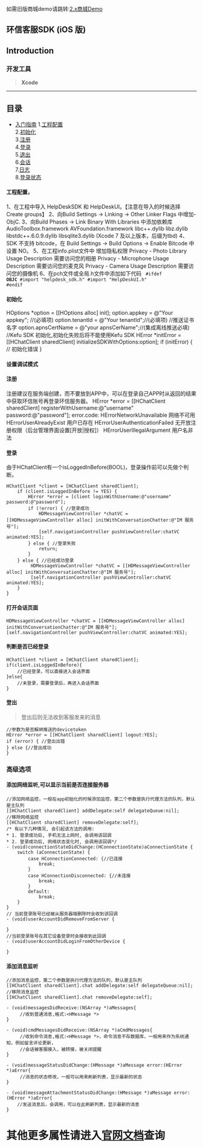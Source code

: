 
如需旧版商城demo请跳转:[2.x商城Demo](https://github.com/easemob/helpdeskdemo-ios/tree/master-2.x)

## 环信客服SDK (iOS 版)


## Introduction


### 开发工具

> **Xcode**


----

## 目录

* [入门指南](#Getting_started_guide)
  1.[工程配置](#Guide_build) <br>
  2.[初始化](#Guide_init)<br>
  3.[注册](#Guide_register)<br>
  4.[登录](#Guide_login)<br>
  5.[退出](#Guide_logout)<br>
  6.[会话](#Guide_Chat)<br>
  7.[日志](#Guide_Log)<br>
  8.[登录状态](#Guide_Login_Status)<br>



#### <A NAME="Guide_build"></A>工程配置，
 1、在工程中导入 HelpDeskSDK 和 HelpDeskUI。【注意在导入的时候选择Create groups】
 2、向Build Settings -> Linking -> Other Linker Flags 中增加-ObjC.
 3、向Build Phases -> Link Binary With Libraries 中添加依赖库
    AudioToolbox.framework
    AVFoundation.framework
    libc++.dylib
    libz.dylib
    libstdc++.6.0.9.dylib
    libsqlite3.dylib
    (Xcode 7 及以上版本，后缀为tbd)
 4、SDK 不支持 bitcode，在 Build Settings → Build Options → Enable Bitcode 中设置 NO。
 5、在工程info.plist文件中 增加隐私权限
    Privacy - Photo Library Usage Description 需要访问您的相册
    Privacy - Microphone Usage Description 需要访问您的麦克风
    Privacy - Camera Usage Description 需要访问您的摄像机
 6、在pch文件或全局.h文件中添加如下代码
   <code>
   #ifdef __OBJC__
   #import "helpdesk_sdk.h"
   #import "HelpDeskUI.h"
   #endif
   </code>


#### <A NAME="Guide_init"></A>初始化
 HOptions *option = [[HOptions alloc] init];
 option.appkey = @"Your appkey"; //(必填项)
 option.tenantId = @"Your tenantId";//(必填项)
 //推送证书名字
 option.apnsCertName = @"your apnsCerName";//(集成离线推送必填)
 //Kefu SDK 初始化,初始化失败后将不能使用Kefu SDK
 HError *initError = [[HChatClient sharedClient] initializeSDKWithOptions:option];
 if (initError) { // 初始化错误
 }
#### <A NAME="Guide_Log"></A>设置调试模式

#### <A NAME="Guide_register"></A>注册

注册建议在服务端创建，而不要放到APP中，可以在登录自己APP时从返回的结果中获取环信账号再登录环信服务器。
HError *error = [[HChatClient sharedClient] registerWithUsername:@"username" password:@"password"];
error.code:
HErrorNetworkUnavailable 网络不可用
HErrorUserAlreadyExist 用户已存在
HErrorUserAuthenticationFailed 无开放注册权限（后台管理界面设置[开放|授权]）
HErrorUserIllegalArgument 用户名非法

#### <A NAME="Guide_login"></A>登录
由于HChatClient有一个isLoggedInBefore(BOOL)，登录操作前可以先做个判断。
```
HChatClient *client = [HChatClient sharedClient];
    if (client.isLoggedInBefore != YES) {
        HError *error = [client loginWithUsername:@"username" password:@"password"];
        if (!error) { //登录成功
            HDMessageViewController *chatVC = [[HDMessageViewController alloc] initWithConversationChatter:@"IM 服务号"];
            [self.navigationController pushViewController:chatVC animated:YES];
        } else { //登录失败
            return;
        }
    } else { //已经成功登录
         HDMessageViewController *chatVC = [[HDMessageViewController alloc] initWithConversationChatter:@"IM 服务号"];
         [self.navigationController pushViewController:chatVC animated:YES];
    }
}

```

#### <A NAME="Guide_Chat"></A>打开会话页面

```
HDMessageViewController *chatVC = [[HDMessageViewController alloc] initWithConversationChatter:@"IM 服务号"];
[self.navigationController pushViewController:chatVC animated:YES];
```
#### <A NAME="Guide_Login_Status"></A>判断是否已经登录

```
HChatClient *client = [HChatClient sharedClient];
if(client.isLoggedInBefore){
    //已经登录，可以直接进入会话界面
}else{
    //未登录，需要登录后，再进入会话界面
}
```
#### <A NAME="Guide_logout"></A>登出
>登出后则无法收到客服发来的消息


```
//参数为是否解绑推送的devicetoken
HError *error = [[HChatClient sharedClient] logout:YES];
if (error) { //登出出错
} else {//登出成功
}
```


### <A NAME="Advanced_Option"></A>高级选项

#### 添加网络监听,可以显示当前是否连接服务器

```
//添加网络监控，一般在app初始化的时候添加监控，第二个参数是执行代理方法的队列，默认是主队列
[[HChatClient sharedClient] addDelegate:self delegateQueue:nil];
//移除网络监控
[[HChatClient sharedClient] removeDelegate:self];
/* 有以下几种情况, 会引起该方法的调用:
* 1. 登录成功后, 手机无法上网时, 会调用该回调
* 2. 登录成功后, 网络状态变化时, 会调用该回调*/
- (void)connectionStateDidChange:(HConnectionState)aConnectionState {
    switch (aConnectionState) {
        case HConnectionConnected: {//已连接
            break;
        }
        case HConnectionDisconnected: {//未连接
            break;
        }
        default:
            break;
    }
}
// 当前登录账号已经被从服务器端删除时会收到该回调
- (void)userAccountDidRemoveFromServer {
    
}
//当前登录账号在其它设备登录时会接收到此回调
- (void)userAccountDidLoginFromOtherDevice {
    
}
```
#### 添加消息监听

```
//添加消息监控，第二个参数是执行代理方法的队列，默认是主队列
[[HChatClient sharedClient].chat addDelegate:self delegateQueue:nil];
//移除消息监控
[[HChatClient sharedClient].chat removeDelegate:self];

- (void)messagesDidReceive:(NSArray *)aMessages{
     //收到普通消息,格式:<HMessage *>
}

- (void)cmdMessagesDidReceive:(NSArray *)aCmdMessages{
     //收到命令消息,格式:<HMessage *>，命令消息不存数据库，一般用来作为系统通知，例如留言评论更新，
     //会话被客服接入，被转接，被关闭提醒
}

- (void)messageStatusDidChange:(HMessage *)aMessage error:(HError *)aError{
     //消息的状态修改，一般可以用来刷新列表，显示最新的状态
}

- (void)messageAttachmentStatusDidChange:(HMessage *)aMessage error:(HError *)aError{
    //发送消息后，会调用，可以在此刷新列表，显示最新的消息
}
```

#  其他更多属性请进入[官网文档](http://docs.easemob.com/cs/300visitoraccess/iossdk)查询


